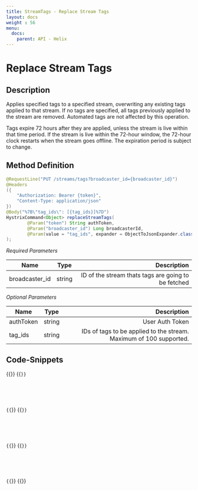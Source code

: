 ```yaml
---
title: StreamTags - Replace Stream Tags
layout: docs
weight : 56
menu: 
  docs:
    parent: API - Helix
---
```


# Replace Stream Tags

## Description

Applies specified tags to a specified stream, overwriting any existing tags applied to that stream. If no tags are specified, all tags previously applied to the stream are removed. Automated tags are not affected by this operation.

Tags expire 72 hours after they are applied, unless the stream is live within that time period. If the stream is live within the 72-hour window, the 72-hour clock restarts when the stream goes offline. The expiration period is subject to change.

## Method Definition

```java
@RequestLine("PUT /streams/tags?broadcaster_id={broadcaster_id}")
@Headers    
({
	"Authorization: Bearer {token}",
	"Content-Type: application/json"
})    
@Body("%7B\"tag_ids\": [{tag_ids}]%7D")
HystrixCommand<Object> replaceStreamTags(
		@Param("token") String authToken,
		@Param("broadcaster_id") Long broadcasterId,
		@Param(value = "tag_ids", expander = ObjectToJsonExpander.class ) List<UUID> tagIds
);
```

*Required Parameters*

| Name          | Type      | Description  |
| ------------- |:---------:| -----------------:|
| broadcaster_id | string | ID of the stream thats tags are going to be fetched |

*Optional Parameters*

| Name          | Type      | Description  |
| ------------- |:---------:| -----------------:|
| authToken     | string    | User Auth Token |
| tag_ids | string | IDs of tags to be applied to the stream. Maximum of 100 supported. |

## Code-Snippets

{{<codeblocks>}}
{{<code Java>}}
```java

```
{{</code>}}
{{<code Groovy>}}
```groovy

```
{{</code>}}
{{<code Kotlin>}}
```kotlin

```
{{</code>}}
{{</codeblocks>}}
